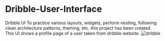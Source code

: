 # Dribble-User-Interface
Dribble UI
To practice various layouts, widgets, perform nesting, 
following clean architecture patterns, theming, etc. this project has
been created. This UI shows a profile page of a user taken from dribble website.
![dribble](https://user-images.githubusercontent.com/51998612/158155835-70c439ea-0bd5-45ea-b52d-f577f1074735.png)
